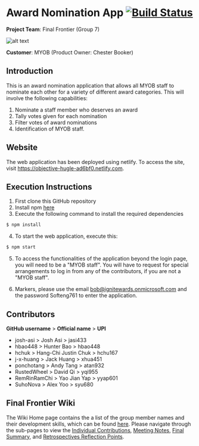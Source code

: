 # Award Nomination App [![Build Status](https://travis-ci.com/hbao448/AwardNominationApp.svg?token=cciKEDpQyfT6yqJyJd58&branch=master)](https://travis-ci.com/hbao448/AwardNominationApp)
**Project Team**: Final Frontier (Group 7)

![alt text](https://cdn.discordapp.com/attachments/482526151403765763/488843789260029966/newlogoffsmall.png)

**Customer**: MYOB (Product Owner: Chester Booker)

## Introduction
This is an award nomination application that allows all MYOB staff to nominate each other for a variety of different award categories. This will involve the following capabilities: 
1. Nominate a staff member who deserves an award
2. Tally votes given for each nomination
3. Filter votes of award nominations
4. Identification of MYOB staff.

## Website
The web application has been deployed using netlify. To access the site, visit https://objective-hugle-ad6bf0.netlify.com.

## Execution Instructions
1. First clone this GitHub repository
2. Install npm [here](https://www.npmjs.com/get-npm)
3. Execute the following command to install the required dependencies
```sh
$ npm install
```
4. To start the web application, execute this:
```sh
$ npm start
```
5. To access the functionalities of the application beyond the login page, you will need to be a "MYOB staff". You will have to request for special arrangements to log in from any of the contributors, if you are not a "MYOB staff".

6. Markers, please use the email bob@ignitewards.onmicrosoft.com and the password Softeng761 to enter the application.

## Contributors
**GitHub username** > **Official name** > **UPI**
* josh-asi > Josh Asi > jasi433
* hbao448 > Hunter Bao > hbao448
* hchuk > Hang-Chi Justin Chuk > hchu167
* j-x-huang > Jack Huang > xhua451
* ponchotang > Andy Tang > atan932
* RustedWheel > David Qi > yqi955
* RemRinRamChi > Yao Jian Yap > yyap601
* SuhoNova > Alex Yoo > syu680

## Final Frontier Wiki

The Wiki Home page contains the a list of the group member names and their development skills, which can be found [here](https://github.com/hbao448/AwardNominationApp/wiki). Please navigate through the sub-pages to view the [Individual Contributions](https://github.com/hbao448/AwardNominationApp/wiki/Individual-Contributions), [Meeting Notes](https://github.com/hbao448/AwardNominationApp/wiki/Meeting-Notes), [Final Summary](https://github.com/hbao448/AwardNominationApp/wiki/Final-Summary), and [Retrospectives Reflection Points](https://github.com/hbao448/AwardNominationApp/wiki/Retrospectives-Reflection-Points).
